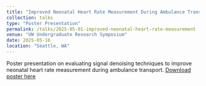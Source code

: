 ```yaml
---
title: "Improved Neonatal Heart Rate Measurement During Ambulance Transport"
collection: talks
type: "Poster Presentation"
permalink: /talks/2025-05-01-improved-neonatal-heart-rate-measurement
venue: "UW Undergraduate Research Symposium"
date: 2025-05-16
location: "Seattle, WA"
---
```


Poster presentation on evaluating signal denoising techniques to improve neonatal heart rate measurement during ambulance transport. [Download poster here](https://milesstanley.github.io/files/nest-symposium.jpg)
